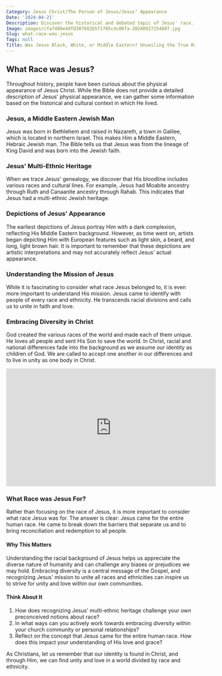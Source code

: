```yaml
---
Category: Jesus Christ/The Person of Jesus/Jesus’ Appearance
Date: '2024-04-21'
Description: Discover the historical and debated topic of Jesus' race. Uncover various perspectives and insights on depictions of Jesus in art and literature. Gain a deeper understanding of the complexities surrounding this intriguing subject.
Image: images/cfaf40be4dfd307602b5f1705c4c00fa-20240927154607.jpg
Slug: what-race-was-jesus
Tags: null
Title: Was Jesus Black, White, or Middle Eastern? Unveiling the True Race of Jesus
---
```


## What Race was Jesus?

Throughout history, people have been curious about the physical appearance of Jesus Christ. While the Bible does not provide a detailed description of Jesus' physical appearance, we can gather some information based on the historical and cultural context in which He lived.

### Jesus, a Middle Eastern Jewish Man

Jesus was born in Bethlehem and raised in Nazareth, a town in Galilee, which is located in northern Israel. This makes Him a Middle Eastern, Hebraic Jewish man. The Bible tells us that Jesus was from the lineage of King David and was born into the Jewish faith.

### Jesus' Multi-Ethnic Heritage

When we trace Jesus' genealogy, we discover that His bloodline includes various races and cultural lines. For example, Jesus had Moabite ancestry through Ruth and Canaanite ancestry through Rahab. This indicates that Jesus had a multi-ethnic Jewish heritage.

### Depictions of Jesus' Appearance

The earliest depictions of Jesus portray Him with a dark complexion, reflecting His Middle Eastern background. However, as time went on, artists began depicting Him with European features such as light skin, a beard, and long, light brown hair. It is important to remember that these depictions are artistic interpretations and may not accurately reflect Jesus' actual appearance.

### Understanding the Mission of Jesus

While it is fascinating to consider what race Jesus belonged to, it is even more important to understand His mission. Jesus came to identify with people of every race and ethnicity. He transcends racial divisions and calls us to unite in faith and love.

### Embracing Diversity in Christ

God created the various races of the world and made each of them unique. He loves all people and sent His Son to save the world. In Christ, racial and national differences fade into the background as we assume our identity as children of God. We are called to accept one another in our differences and to live in unity as one body in Christ.


<iframe width="560" height="315" src="https://www.youtube.com/embed/sk1aM3gO--A" frameborder="0" allow="autoplay; encrypted-media" allowfullscreen></iframe>


### What Race was Jesus For?

Rather than focusing on the race of Jesus, it is more important to consider what race Jesus was for. The answer is clear: Jesus came for the entire human race. He came to break down the barriers that separate us and to bring reconciliation and redemption to all people.

#### Why This Matters

Understanding the racial background of Jesus helps us appreciate the diverse nature of humanity and can challenge any biases or prejudices we may hold. Embracing diversity is a central message of the Gospel, and recognizing Jesus' mission to unite all races and ethnicities can inspire us to strive for unity and love within our own communities.

#### Think About It

1. How does recognizing Jesus' multi-ethnic heritage challenge your own preconceived notions about race?
2. In what ways can you actively work towards embracing diversity within your church community or personal relationships?
3. Reflect on the concept that Jesus came for the entire human race. How does this impact your understanding of His love and grace?

As Christians, let us remember that our identity is found in Christ, and through Him, we can find unity and love in a world divided by race and ethnicity.